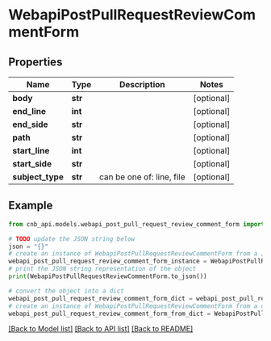 # WebapiPostPullRequestReviewCommentForm


## Properties

Name | Type | Description | Notes
------------ | ------------- | ------------- | -------------
**body** | **str** |  | [optional] 
**end_line** | **int** |  | [optional] 
**end_side** | **str** |  | [optional] 
**path** | **str** |  | [optional] 
**start_line** | **int** |  | [optional] 
**start_side** | **str** |  | [optional] 
**subject_type** | **str** | can be one of: line, file | [optional] 

## Example

```python
from cnb_api.models.webapi_post_pull_request_review_comment_form import WebapiPostPullRequestReviewCommentForm

# TODO update the JSON string below
json = "{}"
# create an instance of WebapiPostPullRequestReviewCommentForm from a JSON string
webapi_post_pull_request_review_comment_form_instance = WebapiPostPullRequestReviewCommentForm.from_json(json)
# print the JSON string representation of the object
print(WebapiPostPullRequestReviewCommentForm.to_json())

# convert the object into a dict
webapi_post_pull_request_review_comment_form_dict = webapi_post_pull_request_review_comment_form_instance.to_dict()
# create an instance of WebapiPostPullRequestReviewCommentForm from a dict
webapi_post_pull_request_review_comment_form_from_dict = WebapiPostPullRequestReviewCommentForm.from_dict(webapi_post_pull_request_review_comment_form_dict)
```
[[Back to Model list]](../README.md#documentation-for-models) [[Back to API list]](../README.md#documentation-for-api-endpoints) [[Back to README]](../README.md)


